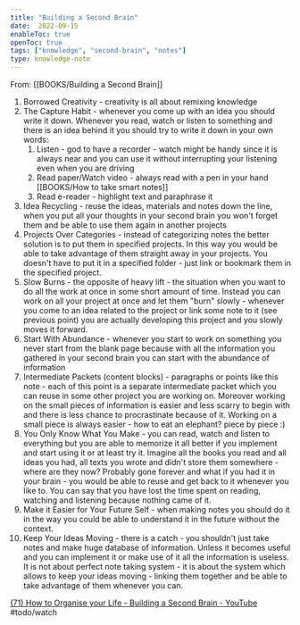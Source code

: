 ```yaml
---
title: "Building a Second Brain"
date:  2022-09-15
enableToc: true
openToc: true
tags: ["knowledge", "second-brain", "notes"]
type: knowledge-note
---
```


From: [[BOOKS/Building a Second Brain]]

1. Borrowed Creativity - creativity is all about remixing knowledge
2. The Capture Habit - whenever you come up with an idea you should write it down. Whenever you read, watch or listen to something and there is an idea behind it you should try to write it down in your own words:
	1. Listen - god to have a recorder - watch might be handy since it is always near and you can use it without interrupting your listening even when you are driving
	2. Read paper/Watch video - always read with a pen in your hand [[BOOKS/How to take smart notes]]
	3. Read e-reader - highlight text and paraphrase it
3. Idea Recycling - reuse the ideas, materials and notes down the line, when you put all your thoughts in your second brain you won't forget them and be able to use them again in another projects
4. Projects Over Categories - instead of categorizing notes the better solution is to put them in specified projects. In this way you would be able to take advantage of them straight away in your projects. You doesn't have to put it in a specified folder - just link or bookmark them in the specified project.
5. Slow Burns - the opposite of heavy lift - the situation when you want to do all the work at once in some short amount of time. Instead you can work on all your project at once and let them "burn" slowly - whenever you come to an idea related to the project or link some note to it (see previous point) you are actually developing this project and you slowly moves it forward.
6. Start With Abundance - whenever you start to work on something you never start from the blank page because with all the information you gathered in your second brain you can start with the abundance of information
7. Intermediate Packets (content blocks) - paragraphs or points like this note - each of this point is a separate intermediate packet which you can reuse in some other project you are working on. Moreover working on the small pieces of information is easier and less scarry to begin with and there is less chance to procrastinate because of it. Working on a small piece is always easier - how to eat an elephant? piece by piece :)
8. You Only Know What You Make - you can read, watch and listen to everything but you are able to memorize it all better if you implement and start using it or at least try it. Imagine all the books you read and all ideas you had, all texts you wrote and didn't store them somewhere - where are they now? Probably gone forever and what if you had it in your brain - you would be able to reuse and get back to it whenever you like to. You can say that you have lost the time spent on reading, watching and listening because nothing came of it.
9. Make it Easier for Your Future Self - when making notes you should do it in the way you could be able to understand it in the future without the context.
10. Keep Your Ideas Moving - there is a catch - you shouldn't just take notes and make huge database of information. Unless it becomes useful and you can implement it or make use of it all the information is useless. It is not about perfect note taking system - it is about the system which allows to keep your ideas moving - linking them together and be able to take advantage of them whenever you can.

[(71) How to Organise your Life - Building a Second Brain - YouTube](https://www.youtube.com/watch?v=K-ssUVyfn5g) #todo/watch
